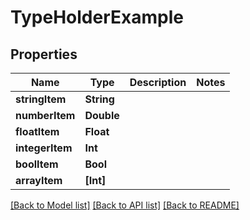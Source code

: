 # TypeHolderExample

## Properties
Name | Type | Description | Notes
------------ | ------------- | ------------- | -------------
**stringItem** | **String** |  | 
**numberItem** | **Double** |  | 
**floatItem** | **Float** |  | 
**integerItem** | **Int** |  | 
**boolItem** | **Bool** |  | 
**arrayItem** | **[Int]** |  | 

[[Back to Model list]](../README.md#documentation-for-models) [[Back to API list]](../README.md#documentation-for-api-endpoints) [[Back to README]](../README.md)


